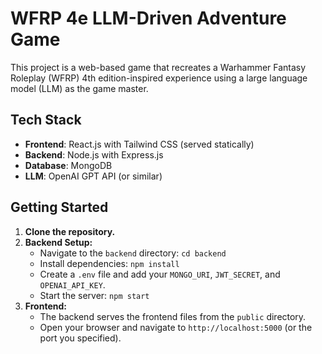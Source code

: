 # WFRP 4e LLM-Driven Adventure Game

This project is a web-based game that recreates a Warhammer Fantasy Roleplay (WFRP) 4th edition-inspired experience using a large language model (LLM) as the game master.

## Tech Stack

- **Frontend**: React.js with Tailwind CSS (served statically)
- **Backend**: Node.js with Express.js
- **Database**: MongoDB
- **LLM**: OpenAI GPT API (or similar)

## Getting Started

1.  **Clone the repository.**
2.  **Backend Setup:**
    - Navigate to the `backend` directory: `cd backend`
    - Install dependencies: `npm install`
    - Create a `.env` file and add your `MONGO_URI`, `JWT_SECRET`, and `OPENAI_API_KEY`.
    - Start the server: `npm start`
3.  **Frontend:**
    - The backend serves the frontend files from the `public` directory.
    - Open your browser and navigate to `http://localhost:5000` (or the port you specified).
